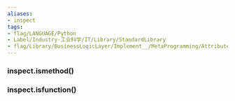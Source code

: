 ```yaml
---
aliases:
- inspect
tags:
- flag/LANGUAGE/Python
- Label/Industry-工业科学/IT/Library/StandardLibrary
- flag/Library/BusinessLogicLayer/Implement__/MetaProgramming/Attribute/Reflection
---
```


### inspect.ismethod()
### inspect.isfunction()
